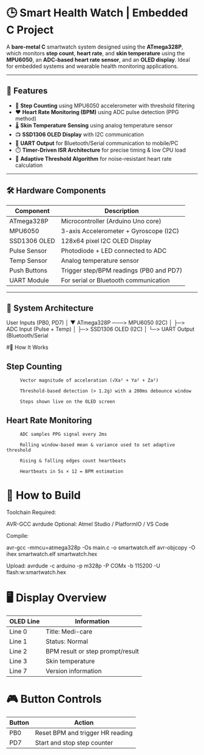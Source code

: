 # 🕒 Smart Health Watch | Embedded C Project

A **bare-metal C** smartwatch system designed using the **ATmega328P**, which monitors **step count**, **heart rate**, and **skin temperature** using the **MPU6050**, an **ADC-based heart rate sensor**, and an **OLED display**. Ideal for embedded systems and wearable health monitoring applications.

---

## 🔧 Features

- 🦶 **Step Counting** using MPU6050 accelerometer with threshold filtering  
- ❤️ **Heart Rate Monitoring (BPM)** using ADC pulse detection (PPG method)  
- 🌡️ **Skin Temperature Sensing** using analog temperature sensor  
- 📺 **SSD1306 OLED Display** with I2C communication  
- 🔄 **UART Output** for Bluetooth/Serial communication to mobile/PC  
- ⏱️ **Timer-Driven ISR Architecture** for precise timing & low CPU load  
- 🧠 **Adaptive Threshold Algorithm** for noise-resistant heart rate calculation

---

## 🛠️ Hardware Components

| Component           | Description                                |
|--------------------|--------------------------------------------|
| ATmega328P         | Microcontroller (Arduino Uno core)         |
| MPU6050            | 3-axis Accelerometer + Gyroscope (I2C)     |
| SSD1306 OLED       | 128x64 pixel I2C OLED Display              |
| Pulse Sensor       | Photodiode + LED connected to ADC          |
| Temp Sensor        | Analog temperature sensor                  |
| Push Buttons       | Trigger step/BPM readings (PB0 and PD7)    |
| UART Module        | For serial or Bluetooth communication      |

---

## 🧩 System Architecture

User Inputs (PB0, PD7)
       │
       ▼
ATmega328P ───> MPU6050 (I2C)
       │
       ├─> ADC Input (Pulse + Temp)
       │
       ├─> SSD1306 OLED (I2C)
       │
       └─> UART Output (Bluetooth/Serial

#🧪 How It Works

##  Step Counting
         Vector magnitude of acceleration (√Xa² + Ya² + Za²)
         
         Threshold-based detection (> 1.2g) with a 200ms debounce window
         
         Steps shown live on the OLED screen
  
##  Heart Rate Monitoring
         ADC samples PPG signal every 2ms
         
         Rolling window-based mean & variance used to set adaptive threshold
         
         Rising & falling edges count heartbeats
         
         Heartbeats in 5s × 12 = BPM estimation

# 🧰 How to Build
  Toolchain Required:
  
  AVR-GCC
  avrdude
  Optional: Atmel Studio / PlatformIO / VS Code

Compile:

  avr-gcc -mmcu=atmega328p -Os main.c -o smartwatch.elf
  avr-objcopy -O ihex smartwatch.elf smartwatch.hex

Upload:
  avrdude -c arduino -p m328p -P COMx -b 115200 -U flash:w:smartwatch.hex
  
# 🖥️ Display Overview
  |OLED Line	  |Information                      |
  |------------|---------------------------------|
  |Line 0	 |Title: Medi-care                 |
  |Line 1	 |Status: Normal                   |
  |Line 2	 |BPM result or step prompt/result |
  |Line 3	 |Skin temperature                 | 
  |Line 7	 |Version information              |

# 🎮 Button Controls

  |Button	|Action                              |  
  |------------|-----------------------------------|
  |PB0	        |Reset  BPM and trigger HR reading  |
  |PD7	        |Start and stop step counter        |

